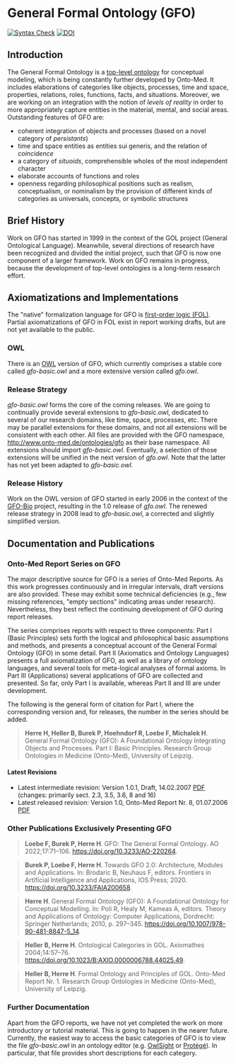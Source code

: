 # General Formal Ontology (GFO)

[![Syntax Check](https://github.com/Onto-Med/GFO/actions/workflows/check_syntax.yml/badge.svg)](https://github.com/Onto-Med/GFO/actions/workflows/check_syntax.yml)
[![DOI](https://zenodo.org/badge/220933953.svg)](https://zenodo.org/badge/latestdoi/220933953)

## Introduction
The General Formal Ontology is a [top-level ontology](http://en.wikipedia.org/wiki/Upper_ontology_%28computer_science%29) for conceptual modeling, which is being constantly further developed by Onto-Med. It includes elaborations of categories like objects, processes, time and space, properties, relations, roles, functions, facts, and situations. Moreover, we are working on an integration with the notion of *levels of reality* in order to more appropriately capture entities in the material, mental, and social areas. Outstanding features of GFO are:

* coherent integration of objects and processes (based on a novel category of *persistants*)
* time and space entities as entities sui generis, and the relation of *coincidence*
* a category of *situoids*, comprehensible wholes of the most independent character
* elaborate accounts of functions and roles
* openness regarding philosophical positions such as realism, conceptualism, or nominalism by the provision of different kinds of categories as universals, concepts, or symbolic structures

## Brief History
Work on GFO has started in 1999 in the context of the GOL project (General Ontological Language). Meanwhile, several directions of research have been recognized and divided the initial project, such that GFO is now one component of a larger framework. Work on GFO remains in progress, because the development of top-level ontologies is a long-term research effort.

## Axiomatizations and Implementations
The "native" formalization language for GFO is [first-order logic (FOL)](https://en.wikipedia.org/wiki/First-order_logic). Partial axiomatizations of GFO in FOL exist in report working drafts, but are not yet available to the public.

### OWL
There is an [OWL](http://en.wikipedia.org/wiki/Web_Ontology_Language) version of GFO, which currently comprises a stable core called *gfo-basic.owl* and a more extensive version called *gfo.owl*.

### Release Strategy
*gfo-basic.owl* forms the core of the coming releases. We are going to continually provide several extensions to *gfo-basic.owl*, dedicated to several of our research domains, like time, space, processes, etc. There may be parallel extensions for these domains, and not all extensions will be consistent with each other. All files are provided with the GFO namespace, http://www.onto-med.de/ontologies/gfo as their base namespace. All extensions should import *gfo-basic.owl*. Eventually, a selection of those extensions will be unified in the next version of *gfo.owl*. Note that the latter has not yet been adapted to *gfo-basic.owl*.

### Release History
Work on the OWL version of GFO started in early 2006 in the context of the [GFO-Bio](http://www.onto-med.de/ontologies/gfo-bio/index.jsp) project, resulting in the 1.0 release of *gfo.owl*. The renewed release strategy in 2008 lead to *gfo-basic.owl*, a corrected and slightly simplified version.

## Documentation and Publications
### Onto-Med Report Series on GFO
The major descriptive source for GFO is a series of Onto-Med Reports. As this work progresses continuously and in irregular intervals, draft versions are also provided. These may exhibit some technical deficiencies (e.g., few missing references, "empty sections" indicating areas under research). Nevertheless, they best reflect the continuing development of GFO during report releases.

The series comprises reports with respect to three components: Part I (Basic Principles) sets forth the logical and philosophical basic assumptions and methods, and presents a conceptual account of the General Formal Ontology (GFO) in some detail. Part II (Axiomatics and Ontology Languages) presents a full axiomatization of GFO, as well as a library of ontology languages, and several tools for meta-logical analyses of formal axioms. In Part III (Applications) several applications of GFO are collected and presented. So far, only Part I is available, whereas Part II and III are under development.

The following is the general form of citation for Part I, where the corresponding version and, for releases, the number in the series should be added.

> **Herre H, Heller B, Burek P, Hoehndorf R, Loebe F, Michalek H**. General Formal Ontology (GFO): A Foundational Ontology Integrating Objects and Processes. Part I: Basic Principles. Research Group Ontologies in Medicine (Onto-Med), University of Leipzig.

#### Latest Revisions
* Latest intermediate revision: Version 1.0.1, Draft, 14.02.2007 [PDF](https://www.onto-med.de/sites/www.onto-med.de/files/files/uploads/Publications/2007/gfo-part1-v1-0-1.pdf) (changes: primarily sect. 2.3, 3.5, 3.6, 8 and 16)
* Latest released revision: Version 1.0, Onto-Med Report Nr. 8, 01.07.2006 [PDF](https://www.onto-med.de/sites/www.onto-med.de/files/files/uploads/Publications/2006/om-report-no8.pdf)

### Other Publications Exclusively Presenting GFO
> **Loebe F, Burek P, Herre H**. GFO: The General Formal Ontology. AO 2022;17:71–106. https://doi.org/10.3233/AO-220264.

> **Burek P, Loebe F, Herre H**. Towards GFO 2.0: Architecture, Modules and Applications. In: Brodaric B, Neuhaus F, editors. Frontiers in Artificial Intelligence and Applications, IOS Press; 2020. https://doi.org/10.3233/FAIA200658.

> **Herre H**. General Formal Ontology (GFO): A Foundational Ontology for Conceptual Modelling. In: Poli R, Healy M, Kameas A, editors. Theory and Applications of Ontology: Computer Applications, Dordrecht: Springer Netherlands; 2010, p. 297–345. https://doi.org/10.1007/978-90-481-8847-5_14.

> **Heller B, Herre H**. Ontological Categories in GOL. Axiomathes 2004;14:57–76. https://doi.org/10.1023/B:AXIO.0000006788.44025.49.

> **Heller B, Herre H**. Formal Ontology and Principles of GOL. Onto-Med Report Nr. 1. Research Group Ontologies in Medicine (Onto-Med), University of Leipzig.

### Further Documentation
Apart from the GFO reports, we have not yet completed the work on more introductory or tutorial material. This is going to happen in the nearer future. Currently, the easiest way to access the basic categories of GFO is to view the file *gfo-basic.owl* in an ontology editor (e.g. [OwlSight](https://www.w3.org/2001/sw/wiki/OWLSight) or [Protégé](https://protege.stanford.edu)). In particular, that file provides short descriptions for each category.
